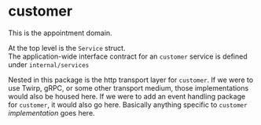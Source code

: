 # customer

This is the appointment domain.

At the top level is the `Service` struct.  
The application-wide interface contract for an `customer` service is defined 
under `internal/services`

Nested in this package is the http transport layer for `customer`.  If we were 
to use Twirp, gRPC, or some other transport medium, those implementations would 
also be housed here.  If we were to add an event handling package for 
`customer`, it would also go here.  Basically anything specific to 
`customer` _implementation_ goes here.
